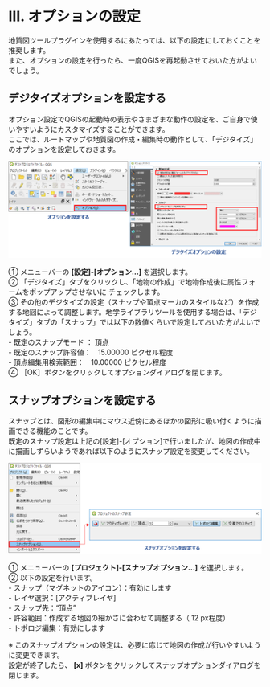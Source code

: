# Ⅲ. オプションの設定

地質図ツールプラグインを使用するにあたっては、以下の設定にしておくことを推奨します。  
また、オプションの設定を行ったら、一度QGISを再起動させておいた方がよいでしょう。  

## デジタイズオプションを設定する  

オプション設定でQGISの起動時の表示やさまざまな動作の設定を、ご自身で使いやすいようにカスタマイズすることができます。  
ここでは、ルートマップや地質図の作成・編集時の動作として、「デジタイズ」のオプションを設定しておきます。  

![オプション設定](./img/chapter03_01.png)  

①	メニューバーの **[設定]-[オプション...]** を選択します。  
②	「デジタイズ」タブをクリックし、「地物の作成」で地物作成後に属性フォームをポップアップさせないに チェックします。  
③	その他のデジタイズの設定（スナップや頂点マーカのスタイルなど）を作成する地図によって調整します。地学ライブラリツールを使用する場合は、「デジタイズ」タブの「スナップ」では以下の数値くらいで設定しておいた方がよいでしょう。  
    - 既定のスナップモード ： 頂点  
    - 既定のスナップ許容値：　15.00000 ピクセル程度  
    - 頂点編集用検索範囲：　10.00000 ピクセル程度  
④	［OK］ボタンをクリックしてオプションダイアログを閉じます。  

## スナップオプションを設定する  
スナップとは、図形の編集中にマウス近傍にあるほかの図形に吸い付くように描画できる機能のことです。  
既定のスナップ設定は上記の[設定]-[オプション]で行いましたが、地図の作成中に描画しずらいようであれば以下のようにスナップ設定を変更してください。

![スナップオプション設定](./img/chapter03_02.png)  

①	メニューバーの **[プロジェクト]-[スナップオプション...]** を選択します。  
②	以下の設定を行います。  
    - スナップ（マグネットのアイコン）：有効にします  
    - レイヤ選択：[アクティブレイヤ]  
    - スナップ先：“頂点”  
    - 許容範囲：作成する地図の細かさに合わせて調整する（ 12 px程度）  
    - トポロジ編集：有効にします  

※ このスナップオプションの設定は、必要に応じて地図の作成が行いやすいように変更できます。  
設定が終了したら、 **[x]** ボタンをクリックしてスナップオプションダイアログを閉じます。  

